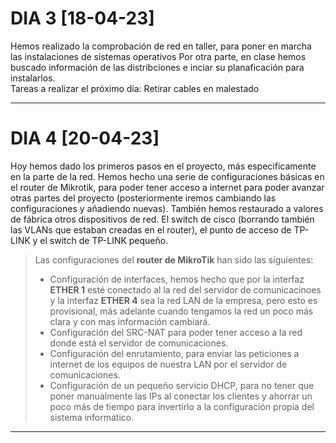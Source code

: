 # DIA 3 [18-04-23]
Hemos realizado la comprobación de red en taller, para poner en marcha las instalaciones de sistemas operativos
Por otra parte, en clase hemos buscado información de las distribciones e inciar su planaficación para instalarlos.  
Tareas a realizar el próximo día: Retirar cables en malestado

---

# DIA 4 [20-04-23]
Hoy hemos dado los primeros pasos en el proyecto, más especificamente en la parte de la red. 
Hemos hecho una serie de configuraciones básicas en el router de Mikrotik, para poder tener acceso a internet para poder avanzar otras partes del proyecto (posteriormente iremos cambiando las configuraciones y añadiendo nuevas). También hemos restaurado a valores de fábrica otros dispositivos de red. El switch de cisco (borrando también las VLANs que estaban creadas en el router), el punto de acceso de TP-LINK y el switch de TP-LINK pequeño.

> Las configuraciones del **router de MikroTik** han sido las siguientes:
> - Configuración de interfaces, hemos hecho que por la interfaz **ETHER 1** esté conectado al la red del servidor de comunicacinoes y la interfaz **ETHER 4** sea la red LAN de la empresa, pero esto es provisional, más adelante cuando tengamos la red un poco más clara y con mas información cambiará.
> - Configuración del SRC-NAT para poder tener acceso a la red donde está el servidor de comunicaciones.
> - Configuración del enrutamiento, para enviar las peticiones a internet de los equipos de nuestra LAN por el servidor de comunicaciones.
> - Configuración de un pequeño servicio DHCP, para no tener que poner manualmente las IPs al conectar los clientes y ahorrar un poco más de tiempo para invertirlo a la configuración propia del sistema informático.

---
